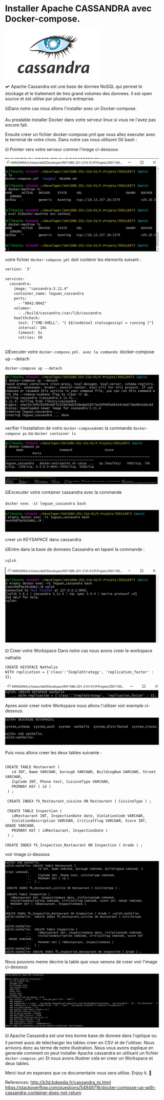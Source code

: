 # Installer Apache CASSANDRA avec Docker-compose.

![image](images/01.png)

🛩️ Apache Cassandra est une base de donnee NoSQL qui permet le stockage et le traitement de tres grand volumes des donnees. Il est open source et est utilise par plusieurs entreprise.

☑️Dans notre cas nous allons l'installer avec un Docker-compose.

Au prealable installer Docker dans votre serveur linux si vous ne l'avez pas encore fait.

Ensuite  creer un fichier docker-compose.yml que vous allez executer avec le terminal de votre choix. Dans notre cas nous utilisont Git bash :

☑️ Pointer vers votre serveur comme l'image ci-dessous:

![image](images/1.JPG)

votre fichier `docker-compose.yml` doit contenir les elements suivant :

```
version: '3'

services:
  cassandra:
    image: "cassandra:3.11.4"
    container_name: leguan_cassandra
    ports:
      - "9042:9042"
    volumes:
      - ./build/cassandra:/var/lib/cassandra
    healthcheck:
      test: ["CMD-SHELL", "[ $$(nodetool statusgossip) = running ]"]
      interval: 10s
      timeout: 5s
      retries: 50
      
```
☑️Executer votre `docker-compose.yml. avec la commande `docker-compose up --detach`


``` 
docker-compose up --detach

```

![image](images/2.JPG)

verifier l'installation de votre `docker-compose`avec la commande `docker-compose ps` ou `docker container ls`

![image](images/3.JPG)

![image](images/4.JPG)

☑️Excecuter votre container cassandra avec la commande 

```
docker exec -it leguan_cassandra bash
```

![image](images/5.JPG)

creer un KEYSAPACE dans cassandra 

☑️Entre dans la base de donnees Cassandra en tapant la commande :

```
cqlsh

```

![image](images/6.JPG)

☑️ Creer votre Workspace Dans notre cas nous avons creer le workspace nathalie

```
CREATE KEYSPACE Nathalie
WITH replication = {'class':'SimpleStrategy', 'replication_factor' : 3};
```
![image](images/7.JPG)

Apres avoir creer notre Workspace nous allons l'utiliser voir exemple ci-dessous.

![image](images/8.JPG)

Puis nous allons creer les deux tables suivante :

```

CREATE TABLE Restaurant (
   id INT, Name VARCHAR, borough VARCHAR, BuildingNum VARCHAR, Street VARCHAR,
   ZipCode INT, Phone text, CuisineType VARCHAR,
   PRIMARY KEY ( id )
 ) ;

 CREATE INDEX fk_Restaurant_cuisine ON Restaurant ( CuisineType ) ;

 CREATE TABLE Inspection (
   idRestaurant INT, InspectionDate date, ViolationCode VARCHAR,
   ViolationDescription VARCHAR, CriticalFlag VARCHAR, Score INT, GRADE VARCHAR,
   PRIMARY KEY ( idRestaurant, InspectionDate )
 ) ;

CREATE INDEX fk_Inspection_Restaurant ON Inspection ( Grade ) ;

```

voir image ci-dessous

![image](images/9.JPG)

Nous pouvons meme decrire la table que vous venons de creer voir l'image ci-dessous

![image](images/10.JPG)

☑️ Apache Cassandra est une tres bonne base de donnee dans l'optique ou il permet aussi de telecharger les tables creer en CSV et de l'utiliser. 
Nous arrivons donc au terme de notre illustration. Nous vous avons explique en generale comment on peut installer Apache cassandra en utilisant un fichier `docker-compose.yml`
Et nous avons illustrer cela en creer un Workspace et deux tables.

Merci tout en esperans que ce documentaire vous sera utilise. Enjoy it. 🙂

References:
http://b3d.bdpedia.fr/cassandra_tp.html
https://stackoverflow.com/questions/54949716/docker-compose-up-with-cassandra-container-does-not-return
